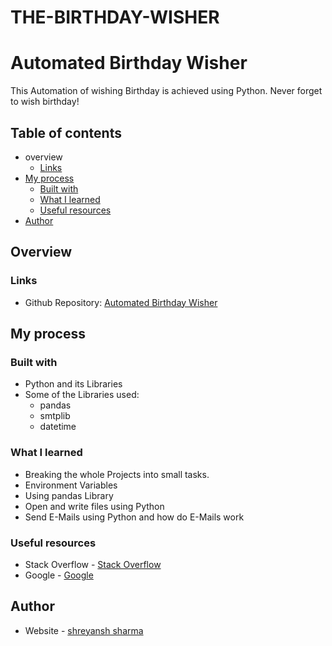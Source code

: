 # THE-BIRTHDAY-WISHER

# Automated Birthday Wisher

This Automation of wishing Birthday is achieved using Python.
Never forget to wish birthday!

## Table of contents
- overview
  - [Links](#links)
- [My process](#my-process)
  - [Built with](#built-with)
  - [What I learned](#what-i-learned)
  - [Useful resources](#useful-resources)
- [Author](#author)


## Overview


### Links
- Github Repository: [Automated Birthday Wisher](https://github.com/shreyansh015/THE-BIRTHDAY-WISHER)

## My process

### Built with
- Python and its Libraries
- Some of the Libraries used:
  - pandas
  - smtplib
  - datetime

### What I learned
- Breaking the whole Projects into small tasks.
- Environment Variables
- Using pandas Library
- Open and write files using Python
- Send E-Mails using Python and how do E-Mails work

### Useful resources
- Stack Overflow - [Stack Overflow](https://stackoverflow.com/)
- Google - [Google](https://www.google.com/)

## Author
- Website - [shreyansh sharma]( https://github.com/shreyansh015)

